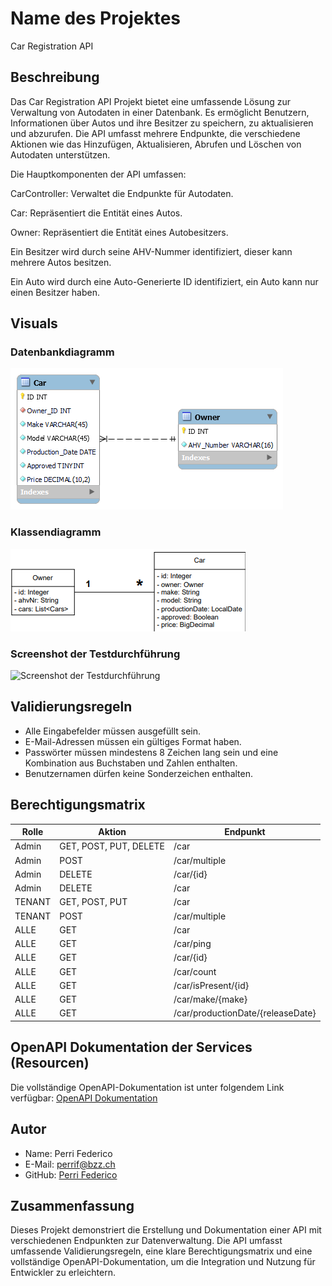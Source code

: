 # Name des Projektes
Car Registration API

## Beschreibung
Das Car Registration API Projekt bietet eine umfassende Lösung zur Verwaltung von Autodaten in einer Datenbank. Es ermöglicht Benutzern, Informationen über Autos und ihre Besitzer zu speichern, zu aktualisieren und abzurufen. Die API umfasst mehrere Endpunkte, die verschiedene Aktionen wie das Hinzufügen, Aktualisieren, Abrufen und Löschen von Autodaten unterstützen.

Die Hauptkomponenten der API umfassen:

CarController: Verwaltet die Endpunkte für Autodaten.

Car: Repräsentiert die Entität eines Autos.

Owner: Repräsentiert die Entität eines Autobesitzers.

Ein Besitzer wird durch seine AHV-Nummer identifiziert, dieser kann mehrere Autos besitzen.

Ein Auto wird durch eine Auto-Generierte ID identifiziert, ein Auto kann nur einen Besitzer haben.

## Visuals
### Datenbankdiagramm
![Datenbankdiagramm](./images/CarDB_ERD.png)

### Klassendiagramm
![Klassendiagramm](./images/CarDB_Class_Diagram.png)

### Screenshot der Testdurchführung
![Screenshot der Testdurchführung](./images/***)

## Validierungsregeln
- Alle Eingabefelder müssen ausgefüllt sein.
- E-Mail-Adressen müssen ein gültiges Format haben.
- Passwörter müssen mindestens 8 Zeichen lang sein und eine Kombination aus Buchstaben und Zahlen enthalten.
- Benutzernamen dürfen keine Sonderzeichen enthalten.

## Berechtigungsmatrix

| Rolle  | Aktion                 | Endpunkt                          |
|--------|------------------------|-----------------------------------|
| Admin  | GET, POST, PUT, DELETE | /car                              |
| Admin  | POST                   | /car/multiple                     |
| Admin  | DELETE                 | /car/{id}                         |
| Admin  | DELETE                 | /car                              |
| TENANT | GET, POST, PUT         | /car                              |
| TENANT | POST                   | /car/multiple                     |
| ALLE   | GET                    | /car                              |
| ALLE   | GET                    | /car/ping                         |
| ALLE   | GET                    | /car/{id}                         |
| ALLE   | GET                    | /car/count                        |
| ALLE   | GET                    | /car/isPresent/{id}               |
| ALLE   | GET                    | /car/make/{make}                  |
| ALLE   | GET                    | /car/productionDate/{releaseDate} |

## OpenAPI Dokumentation der Services (Resourcen)
Die vollständige OpenAPI-Dokumentation ist unter folgendem Link verfügbar: [OpenAPI Dokumentation](./docs/openapi.yaml)

## Autor
- Name: Perri Federico
- E-Mail: perrif@bzz.ch
- GitHub: [Perri Federico](https://github.com/perrif-bzz)

## Zusammenfassung
Dieses Projekt demonstriert die Erstellung und Dokumentation einer API mit verschiedenen Endpunkten zur Datenverwaltung. Die API umfasst umfassende Validierungsregeln, eine klare Berechtigungsmatrix und eine vollständige OpenAPI-Dokumentation, um die Integration und Nutzung für Entwickler zu erleichtern.